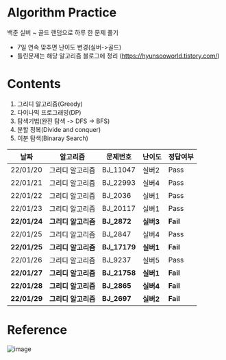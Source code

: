 # Algorithm Practice
백준 실버 ~ 골드 랜덤으로 하루 한 문제 풀기
- 7일 연속 맞추면 난이도 변경(실버->골드)
- 틀린문제는 해당 알고리즘 블로그에 정리
(https://hyunsooworld.tistory.com/)

# Contents
1. 그리디 알고리즘(Greedy)
2. 다이나믹 프로그래밍(DP)
3. 탐색기법(완전 탐색 -> DFS -> BFS)
4. 분할 정복(Divide and conquer)
5. 이분 탐색(Binaray Search)

|날짜|알고리즘|문제번호|난이도|정답여부|
|----|-------|-------|------|-------|
|22/01/20|그리디 알고리즘|BJ_11047|실버2|Pass|
|22/01/21|그리디 알고리즘|BJ_22993|실버4|Pass|
|22/01/22|그리디 알고리즘|BJ_2036|실버1|Pass|
|22/01/23|그리디 알고리즘|BJ_20117|실버1|Pass|
|**22/01/24**|**그리디 알고리즘**|**BJ_2872**|**실버3**|**Fail**|
|22/01/25|그리디 알고리즘|BJ_2847|실버4|Pass|
|**22/01/25**|**그리디 알고리즘**|**BJ_17179**|**실버1**|**Fail**|
|22/01/26|그리디 알고리즘|BJ_9237|실버5|Pass|
|**22/01/27**|**그리디 알고리즘**|**BJ_21758**|**실버1**|**Fail**|
|**22/01/28**|**그리디 알고리즘**|**BJ_2865**|**실버4**|**Fail**|
|**22/01/29**|**그리디 알고리즘**|**BJ_2697**|**실버2**|**Fail**|

# Reference
![image](https://user-images.githubusercontent.com/60570098/150297347-61d6d498-58ef-4c82-994c-77080a5b8da4.png)
